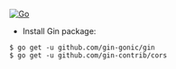 [![Go](https://github.com/VMironiuk/member_club/actions/workflows/CI.yml/badge.svg)](https://github.com/VMironiuk/member_club/actions/workflows/CI.yml)

- Install Gin package:
```
$ go get -u github.com/gin-gonic/gin
$ go get -u github.com/gin-contrib/cors
```